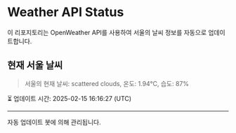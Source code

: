 
# Weather API Status

이 리포지토리는 OpenWeather API를 사용하여 서울의 날씨 정보를 자동으로 업데이트합니다.

## 현재 서울 날씨
> 서울의 현재 날씨: scattered clouds, 온도: 1.94°C, 습도: 87%

⏳ 업데이트 시간: 2025-02-15 16:16:27 (UTC)

---
자동 업데이트 봇에 의해 관리됩니다.
